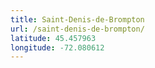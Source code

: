 ```yaml
---
title: Saint-Denis-de-Brompton
url: /saint-denis-de-brompton/
latitude: 45.457963
longitude: -72.080612
---
```

